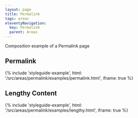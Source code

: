 ```yaml
---
layout: page
title: Permalink
tags: areas
eleventyNavigation:
  key: Permalink
  parent: Areas
---
```


Composition example of a Permalink page

## Permalink

{%
	include 'styleguide-example', html: '/src/areas/permalink/examples/permalink.html',
	iframe: true
%}

## Lengthy Content

{%
	include 'styleguide-example', html: '/src/areas/permalink/examples/lengthy.html',
	iframe: true
%}
